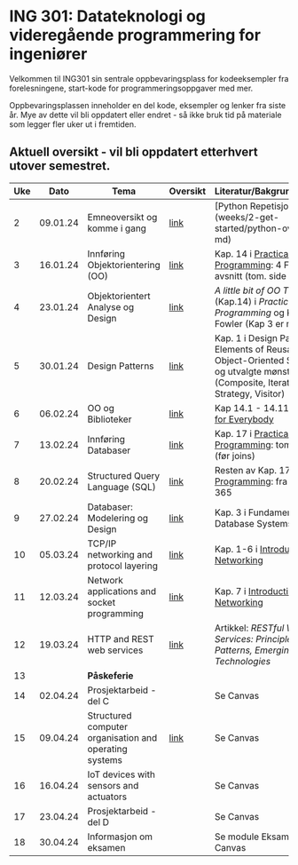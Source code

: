 # ING 301: Datateknologi og videregående programmering for ingeniører

Velkommen til ING301 sin sentrale oppbevaringsplass for kodeeksempler fra forelesningene, start-kode for programmeringsoppgaver med mer.

Oppbevaringsplassen inneholder en del kode, eksempler og lenker fra siste år. Mye av dette vil bli oppdatert eller endret - så ikke bruk tid på materiale som legger fler uker ut i fremtiden. 

## Aktuell oversikt - vil bli oppdatert etterhvert utover semestret.

| **Uke**  | **Dato** | **Tema**                                           | **Oversikt**                                                                                                                | **Literatur/Bakgrunnsmaterial**                                                                                                      | **Frister**    |
|----------|----------|----------------------------------------------------|-----------------------------------------------------------------------------------------------------------------------------|--------------------------------------------------------------------------------------------------------------------------------------|----------------|
| 2        | 09.01.24 | Emneoversikt og komme i gang                       | [link](weeks/2-get-started/week2.md)                                                                                        | [Python Repetisjon](weeks/2-get-started/python-overview md)                                                                          |                |
| 3        | 16.01.24 | Innføring Objektorientering (OO)                   | [link](weeks/3-intro-oo/week3.md)                                                                                           | Kap. 14 i [Practical Programming](https://pragprog.com/titles/gwpy3/practical-programming-third-edition/): 4 Første avsnitt (tom. side 285)  | Oppgave 1 |
| 4        | 23.01.24 | Objektorientert Analyse og Design                  | [link](weeks/4-oo-modeling/week4.md)                                                                                        | _A little bit of OO Theory_ (Kap.14) i  _Practical Programming_ og Kap 1-3 i Fowler (Kap 3 er mest viktig)                           | Oppgave 2
| 5        | 30.01.24 | Design Patterns                                    | [link](weeks/5-oo-patterns/week5.md)                                                                                        | Kap. 1 i Design Patterns: Elements of Reusable Object-Oriented Software og utvalgte mønster (Composite, Iterator, Strategy, Visitor) |                |
| 6        | 06.02.24 | OO og Biblioteker                                  | [link](weeks/6-oo-wrapup/week6.md)                                                                                          | Kap 14.1 - 14.11 i [Python for Everybody](http://do1.dr-chuck.com/pythonlearn/EN_us/pythonlearn.pdf)                                 |                |
| 7        | 13.02.24 | Innføring Databaser                                | [link](weeks/7-db-intro/week7.md)                                                                                           | Kap. 17 i [Practical Programming](https://pragprog.com/titles/gwpy3/practical-programming-third-edition/):  tom side 353 (før joins)  | Prosjekt Del A |
| 8        | 20.02.24 | Structured Query Language (SQL)                    | [link](weeks/8-db-sql/week8.md)                                                                                             | Resten av Kap. 17 i [Practical Programming](https://pragprog.com/titles/gwpy3/practical-programming-third-edition/): fra side 354 til 365 |            |
| 9        | 27.02.24 | Databaser: Modelering og Design                    | [link](weeks/9-db-design/week9.md)                                                                                          | Kap. 3 i Fundamentals of Database Systems                                                                                            |                 |
| 10       | 05.03.24 | TCP/IP networking and protocol layering            | [link](weeks/10-tcpipnetworking/week10.md)                                                                                  | Kap. 1-6 i [Introduction to Networking](https://do1.dr-chuck.net/net-intro/EN_us/net-intro.pdf)                                      | Prosjekt Del B | 
| 11       | 12.03.24 | Network applications and socket programming        | [link](weeks/11-socketprogramming/week11.md)                                                                                | Kap. 7 i [Introduction to Networking](https://do1.dr-chuck.net/net-intro/EN_us/net-intro.pdf)                                        |                |
| 12       | 19.03.24 | HTTP and REST web services                         | [link](weeks/12-restapi-webservices/week12.md)                                                                              | Artikkel: *RESTful Web Services: Principles, Patterns, Emerging Technologies*                                                        |                |
| 13       |          | **Påskeferie**                                     |                                                                                                                             |                                                                                                                                      |                |
| 14       | 02.04.24 | Prosjektarbeid - del C                             |                                                                                                                             | Se Canvas                                                                                                                            |                |
| 15       | 09.04.24 | Structured computer organisation and operating systems | [link](examples/15_computersos/)                                                                                        | Se Canvas                                                                                                                            |                |
| 16       | 16.04.24 | IoT devices with sensors and actuators             |                                                                                                                             | Se Canvas                                                                                                                            |                |
| 17       | 23.04.24 | Prosjektarbeid - del D                             |                                                                                                                             | Se Canvas                                                                                                                            |                |
| 18       | 30.04.24 | Informasjon om eksamen                             |                                                                                                                             | Se module Eksamen på Canvas                                                                                                          |                |
